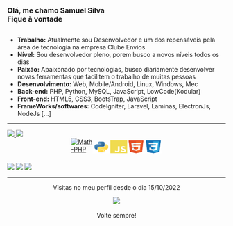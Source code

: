 ### Olá, me chamo Samuel Silva<br>Fique à vontade
##
- <strong>Trabalho:</strong> Atualmente sou Desenvolvedor e um dos repensáveis pela área de tecnologia na empresa Clube Envios
- <strong>Nível:</strong> Sou desenvolvedor pleno, porem busco a novos níveis todos os dias
- <strong>Paixão:</strong> Apaixonado por tecnologias, busco diariamente desenvolver novas ferramentas que facilitem o trabalho de muitas pessoas
- <strong>Desenvolvimento:</strong> Web, Mobile/Android, Linux, Windows, Mec
- <strong>Back-end:</strong> PHP, Python, MySQL, JavaScript, LowCode(Kodular)
- <strong>Front-end:</strong> HTML5, CSS3, BootsTrap, JavaScript
- <strong>FrameWorks/softwares:</strong> CodeIgniter, Laravel, Laminas, ElectronJs, NodeJs [...]
<hr>
<div>
    <a href="https://github.com/SamTecDev7">
    <img height="152em" src="https://github-readme-stats.vercel.app/api?username=SamTecDev7&show_icons=true&theme=tokyonight&include_all_commits=true&count_private=true"/>
    <img height="152em" src="https://github-readme-stats.vercel.app/api/top-langs/?username=SamTecDev7&layout=compact&langs_count=7&theme=tokyonight"/>
  </div>
  <div style="display: flex; align-items: center;
  justify-content: center;"><br>
    <img align="center" alt="Math-PHP" height="40" width="50" src="https://cdn.jsdelivr.net/gh/devicons/devicon/icons/php/php-plain.svg" />
    <img align="center" alt="Math-Python" height="30" width="40" src="https://raw.githubusercontent.com/devicons/devicon/master/icons/python/python-original.svg">
    <img align="center" alt="Math-Js" height="30" width="40" src="https://raw.githubusercontent.com/devicons/devicon/master/icons/javascript/javascript-plain.svg">
    <img align="center" alt="Math-HTML" height="30" width="40" src="https://raw.githubusercontent.com/devicons/devicon/master/icons/html5/html5-original.svg">
    <img align="center" alt="Math-CSS" height="30" width="40" src="https://raw.githubusercontent.com/devicons/devicon/master/icons/css3/css3-original.svg">
  </div><br>
  
<div>
  <a href="https://www.instagram.com/samtecdev/" target="_blank"><img src="https://img.shields.io/badge/-Instagram-%23E4405F?style=for-the-badge&logo=instagram&logoColor=white"></a>
  <a href = "mailto:samtec.dev7@gmail.com" target="_blank"><img src="https://img.shields.io/badge/-Gmail-%23333?style=for-the-badge&logo=gmail&logoColor=white"></a>
  <a href="https://www.linkedin.com/in/samuel-souza-57924822a/" target="_blank"><img src="https://img.shields.io/badge/-LinkedIn-%230077B5?style=for-the-badge&logo=linkedin&logoColor=white"></a>
</div>
 <hr>
 <p align="center">
 Visitas no meu perfil desde o dia 15/10/2022<br></p>
<p align="center"> 
   <img alingn="center" src="https://profile-counter.glitch.me/SamTecDev7/count.svg" /></p>
<p align="center">
Volte sempre!
</p>